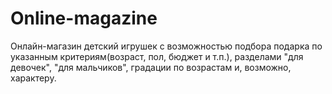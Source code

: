 # Online-magazine
Онлайн-магазин детский игрушек с возможностью подбора подарка по указанным критериям(возраст, пол, бюджет и т.п.), разделами "для девочек", "для мальчиков", градации по возрастам и, возможно, характеру. 
